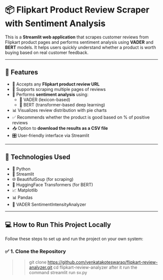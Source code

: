 # 📦 Flipkart Product Review Scraper with Sentiment Analysis

This is a **Streamlit web application** that scrapes customer reviews from Flipkart product pages and performs sentiment analysis using **VADER** and **BERT** models. It helps users quickly understand whether a product is worth buying based on real customer feedback.

---

## 🚀 Features

- 🔗 Accepts any **Flipkart product review URL**
- 🔄 Supports scraping multiple pages of reviews
- 🧠 Performs **sentiment analysis** using:
  - 🔹 VADER (lexicon-based)
  - 🔹 BERT (transformer-based deep learning)
- 📊 Visualizes review distribution with pie charts
- ✅ Recommends whether the product is good based on % of positive reviews
- 📥 Option to **download the results as a CSV file**
- 🎛️ User-friendly interface via Streamlit

---

## 🧪 Technologies Used

- 🐍 Python
- 🧰 Streamlit
- 🌐 BeautifulSoup (for scraping)
- 🤗 HuggingFace Transformers (for BERT)
- 📈 Matplotlib
- 📊 Pandas
- 💬 VADER SentimentIntensityAnalyzer

---

## 💻 How to Run This Project Locally

Follow these steps to set up and run the project on your own system:

### ✅ 1. Clone the Repository

>>git clone https://github.com/venkatakoteswarao/flipkart-review-analyzer.git
>>cd flipkart-review-analyzer
>> after it run the command streamlit run sv.py
